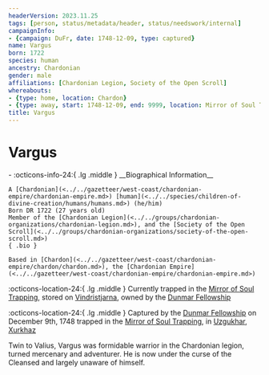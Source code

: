 ```yaml
---
headerVersion: 2023.11.25
tags: [person, status/metadata/header, status/needswork/internal]
campaignInfo:
- {campaign: DuFr, date: 1748-12-09, type: captured}
name: Vargus
born: 1722
species: human
ancestry: Chardonian
gender: male
affiliations: [Chardonian Legion, Society of the Open Scroll]
whereabouts:
- {type: home, location: Chardon}
- {type: away, start: 1748-12-09, end: 9999, location: Mirror of Soul Trapping}
title: Vargus
---
```

# Vargus
<div class="grid cards ext-narrow-margin ext-one-column" markdown>
- :octicons-info-24:{ .lg .middle } __Biographical Information__

    A [Chardonian](<../../gazetteer/west-coast/chardonian-empire/chardonian-empire.md>) [human](<../../species/children-of-divine-creation/humans/humans.md>) (he/him)  
    Born DR 1722 (27 years old)  
    Member of the [Chardonian Legion](<../../groups/chardonian-organizations/chardonian-legion.md>), and the [Society of the Open Scroll](<../../groups/chardonian-organizations/society-of-the-open-scroll.md>)  
    { .bio }

    Based in [Chardon](<../../gazetteer/west-coast/chardonian-empire/chardon/chardon.md>), the [Chardonian Empire](<../../gazetteer/west-coast/chardonian-empire/chardonian-empire.md>)
</div>

:octicons-location-24:{ .lg .middle } Currently trapped in the [Mirror of Soul Trapping](<../../campaigns/dunmari-frontier/treasure/notable-items/mirror-of-soul-trapping.md>), stored on [Vindristjarna](<../../things/ships/vindristjarna.md>), owned by the [Dunmar Fellowship](<../pcs/dunmar-fellowship/dunmar-fellowship.md>)



:octicons-location-24:{ .lg .middle } Captured by the [Dunmar Fellowship](<../pcs/dunmar-fellowship/dunmar-fellowship.md>) on December 9th, 1748 trapped in the [Mirror of Soul Trapping](<../../campaigns/dunmari-frontier/treasure/notable-items/mirror-of-soul-trapping.md>), in [Uzgukhar](<../../gazetteer/istaros-watershed/xurkhaz/uzgukhar.md>), [Xurkhaz](<../../gazetteer/istaros-watershed/xurkhaz/xurkhaz.md>)  




Twin to Valius, Vargus was formidable warrior in the Chardonian legion, turned mercenary and adventurer. He is now under the curse of the Cleansed and largely unaware of himself. 